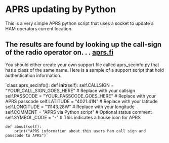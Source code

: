 # APRS updating by Python
This is a very simple APRS python script that uses a socket to update a HAM operators current location.

The results are found by looking up the call-sign of the radio operator on. . .
[aprs.fi](http://aprs.fi)
---
You should either create your own support file called aprs_secinfo.py that has a class of the same name.
Here is a sample of a support script that hold authentication information.

`class aprs_secinfo():
    def __init__(self):
        self.CALLSIGN = "YOUR_CALL_SIGN_GOES_HERE"      # Replace with your callsign
        self.PASSCODE = "YOUR_PASSCODE_GOES_HERE"       # Replace with your APRS passcode
        self.LATITUDE = "4021.41N"                      # Replace with your latitude
        self.LONGITUDE = "11143.28W"                    # Replace with your longitude
        self.COMMENT = "APRS via Python script"  		# Optional status comment
        self.SYMBOL_CODE = "-"							# This indicates a house icon for APRS

    def about(self):
        print("APRS information about this users ham call sign and passcode to APRS")`